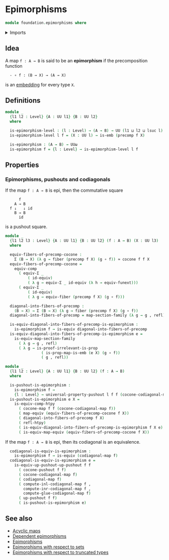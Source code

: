 # Epimorphisms

```agda
module foundation.epimorphisms where
```

<details><summary>Imports</summary>

```agda
open import foundation.dependent-pair-types
open import foundation.function-extensionality
open import foundation.propositional-maps
open import foundation.sections
open import foundation.universe-levels

open import foundation-core.commuting-squares-of-maps
open import foundation-core.embeddings
open import foundation-core.equivalences
open import foundation-core.fibers-of-maps
open import foundation-core.function-types
open import foundation-core.functoriality-dependent-pair-types
open import foundation-core.homotopies
open import foundation-core.identity-types
open import foundation-core.propositions

open import synthetic-homotopy-theory.cocones-under-spans
open import synthetic-homotopy-theory.codiagonals-of-maps
open import synthetic-homotopy-theory.pushouts
open import synthetic-homotopy-theory.universal-property-pushouts
```

</details>

## Idea

A map `f : A → B` is said to be an **epimorphism** if the precomposition
function

```text
  - ∘ f : (B → X) → (A → X)
```

is an [embedding](foundation-core.embeddings.md) for every type `X`.

## Definitions

```agda
module _
  {l1 l2 : Level} {A : UU l1} {B : UU l2}
  where

  is-epimorphism-level : (l : Level) → (A → B) → UU (l1 ⊔ l2 ⊔ lsuc l)
  is-epimorphism-level l f = (X : UU l) → is-emb (precomp f X)

  is-epimorphism : (A → B) → UUω
  is-epimorphism f = {l : Level} → is-epimorphism-level l f
```

## Properties

### Epimorphisms, pushouts and codiagonals


If the map `f : A → B` is epi, then the commutative square

```text
      f
    A → B
  f ↓   ↓ id
    B → B
      id
```

is a pushout square.


```agda
module _
  {l1 l2 l3 : Level} {A : UU l1} {B : UU l2} (f : A → B) (X : UU l3)
  where

  equiv-fibers-of-precomp-cocone :
    Σ (B → X) (λ g → fiber (precomp f X) (g ∘ f)) ≃ cocone f f X
  equiv-fibers-of-precomp-cocone =
    equiv-comp
      ( equiv-Σ _
          ( id-equiv)
          ( λ g → equiv-Σ _ id-equiv (λ h → equiv-funext)))
      ( equiv-Σ _
          ( id-equiv)
          ( λ g → equiv-fiber (precomp f X) (g ∘ f)))

  diagonal-into-fibers-of-precomp :
    (B → X) → Σ (B → X) (λ g → fiber (precomp f X) (g ∘ f))
  diagonal-into-fibers-of-precomp = map-section-family (λ g → g , refl)

  is-equiv-diagonal-into-fibers-of-precomp-is-epimorphism :
    is-epimorphism f → is-equiv diagonal-into-fibers-of-precomp
  is-equiv-diagonal-into-fibers-of-precomp-is-epimorphism e =
    is-equiv-map-section-family
      ( λ g → g , refl)
      ( λ g → is-proof-irrelevant-is-prop
                ( is-prop-map-is-emb (e X) (g ∘ f))
                ( g , refl))

module _
  {l1 l2 : Level} {A : UU l1} {B : UU l2} (f : A → B)
  where

  is-pushout-is-epimorphism :
    is-epimorphism f →
    {l : Level} → universal-property-pushout l f f (cocone-codiagonal-map f)
  is-pushout-is-epimorphism e X =
    is-equiv-comp-htpy
      ( cocone-map f f (cocone-codiagonal-map f))
      ( map-equiv (equiv-fibers-of-precomp-cocone f X))
      ( diagonal-into-fibers-of-precomp f X)
      ( refl-htpy)
      ( is-equiv-diagonal-into-fibers-of-precomp-is-epimorphism f X e)
      ( is-equiv-map-equiv (equiv-fibers-of-precomp-cocone f X))
```

If the map `f : A → B` is epi, then its codiagonal is an equivalence.

```agda
  codiagonal-is-equiv-is-epimorphism :
    is-epimorphism f → is-equiv (codiagonal-map f)
  codiagonal-is-equiv-is-epimorphism e =
    is-equiv-up-pushout-up-pushout f f
      ( cocone-pushout f f)
      ( cocone-codiagonal-map f)
      ( codiagonal-map f)
      ( compute-inl-codiagonal-map f ,
        compute-inr-codiagonal-map f ,
        compute-glue-codiagonal-map f)
      ( up-pushout f f)
      ( is-pushout-is-epimorphism e)
```

## See also

- [Acyclic maps](synthetic-homotopy-theory.acyclic-maps.md)
- [Dependent epimorphisms](foundation.dependent-epimorphisms.md)
- [Epimorphisms](foundation.epimorphisms.md)
- [Epimorphisms with respect to sets](foundation.epimorphisms-with-respect-to-sets.md)
- [Epimorphisms with respect to truncated types](foundation.epimorphisms-with-respect-to-truncated-types.md)
